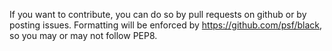 If you want to contribute, you can do so by pull requests on github or by posting issues.
Formatting will be enforced by https://github.com/psf/black, so you may or may not follow PEP8.
